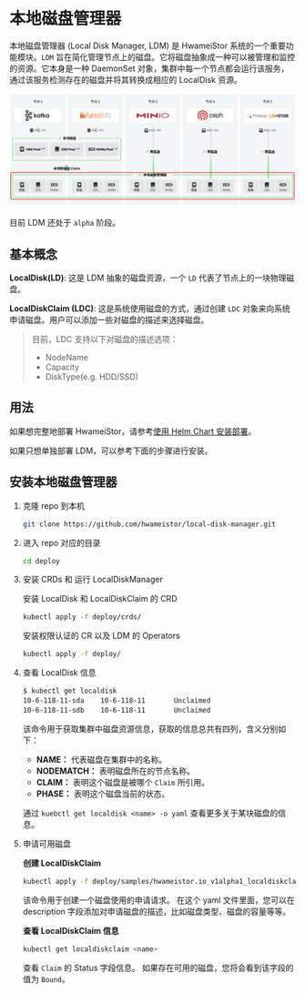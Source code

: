 # 本地磁盘管理器

本地磁盘管理器 (Local Disk Manager, LDM) 是 HwameiStor 系统的一个重要功能模块。`LDM` 旨在简化管理节点上的磁盘。它将磁盘抽象成一种可以被管理和监控的资源。它本身是一种 DaemonSet 对象，集群中每一个节点都会运行该服务，通过该服务检测存在的磁盘并将其转换成相应的 LocalDisk 资源。

![LDM 架构图](../img/ldm.png)

目前 LDM 还处于 `alpha` 阶段。

## 基本概念

**LocalDisk(LD)**: 这是 LDM 抽象的磁盘资源，一个 `LD` 代表了节点上的一块物理磁盘。

**LocalDiskClaim (LDC)**: 这是系统使用磁盘的方式，通过创建 `LDC` 对象来向系统申请磁盘。用户可以添加一些对磁盘的描述来选择磁盘。

> 目前，LDC 支持以下对磁盘的描述选项：
>
> - NodeName
> - Capacity
> - DiskType(e.g. HDD/SSD)

## 用法

如果想完整地部署 HwameiStor，请参考[使用 Helm Chart 安装部署](../install/deploy-helm.md)。

如果只想单独部署 LDM，可以参考下面的步骤进行安装。

## 安装本地磁盘管理器

1. 克隆  repo 到本机

    ```bash
    git clone https://github.com/hwameistor/local-disk-manager.git
    ```

2. 进入 repo 对应的目录

    ```bash
    cd deploy
    ```

3. 安装 CRDs 和 运行 LocalDiskManager

    安装 LocalDisk 和 LocalDiskClaim 的 CRD

    ```bash
    kubectl apply -f deploy/crds/
    ```

    安装权限认证的 CR 以及 LDM 的 Operators

    ```bash
    kubectl apply -f deploy/
    ```

4. 查看 LocalDisk 信息

    ```bash
    $ kubectl get localdisk
    10-6-118-11-sda    10-6-118-11       Unclaimed
    10-6-118-11-sdb    10-6-118-11       Unclaimed
    ```

    该命令用于获取集群中磁盘资源信息，获取的信息总共有四列，含义分别如下：

    - **NAME：** 代表磁盘在集群中的名称。
    - **NODEMATCH：** 表明磁盘所在的节点名称。
    - **CLAIM：** 表明这个磁盘是被哪个 `Claim` 所引用。
    - **PHASE：** 表明这个磁盘当前的状态。

    通过 `kuebctl get localdisk <name> -o yaml` 查看更多关于某块磁盘的信息。

5. 申请可用磁盘

    **创建 LocalDiskClaim**

    ```bash
    kubectl apply -f deploy/samples/hwameistor.io_v1alpha1_localdiskclaim_cr.yaml
    ```

    该命令用于创建一个磁盘使用的申请请求。
    在这个 yaml 文件里面，您可以在 description 字段添加对申请磁盘的描述，比如磁盘类型、磁盘的容量等等。

    **查看 LocalDiskClaim 信息**

    ```bash
    kubectl get localdiskclaim <name>
    ```

    查看 `Claim` 的 Status 字段信息。
    如果存在可用的磁盘，您将会看到该字段的值为 `Bound`。
